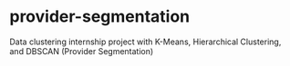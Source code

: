 # provider-segmentation
Data clustering internship project with K-Means, Hierarchical Clustering, and DBSCAN (Provider Segmentation)
